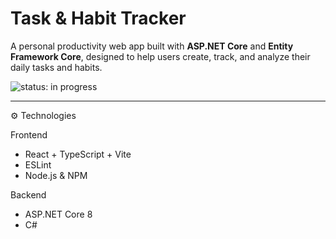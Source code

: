 # Task & Habit Tracker

A personal productivity web app built with **ASP.NET Core** and **Entity Framework Core**, designed to help users create, track, and analyze their daily tasks and habits.  


![status: in progress](https://img.shields.io/badge/status-in%20progress-yellow)

---

⚙️ Technologies 

Frontend

- React + TypeScript + Vite
- ESLint
- Node.js & NPM

Backend
- ASP.NET Core 8
- C#
